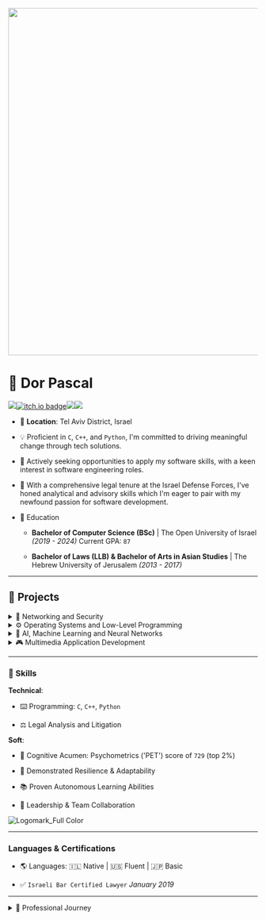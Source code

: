 <p align="center">
  <img src="https://github.com/Dor-sketch/Dor-sketch/assets/138825033/a31afabd-c5fa-4305-b1c8-701e635b1d81". width = 700>
</p>

# 🚀 **Dor Pascal**

[<img src="https://img.shields.io/badge/LinkedIn-0A66C2.svg?style=for-the-badge&logo=LinkedIn&logoColor=white">](https://www.linkedin.com/in/dor-pascal/)[![itch.io badge](https://img.shields.io/badge/Itch.io-FA5C5C?style=for-the-badge&logo=itchdotio&logoColor=white)](https://dor-sketch.itch.io/)[<img src="https://img.shields.io/badge/LeetCode-FFA116.svg?style=for-the-badge&logo=LeetCode&logoColor=white">](https://leetcode.com/Dor-sketch)[<img src="https://img.shields.io/badge/Gmail-EA4335.svg?style=for-the-badge&logo=Gmail&logoColor=white">](mailto:dor.pascal@gmail.com)


* 📌 **Location**: Tel Aviv District, Israel

* 💡 Proficient in `C`, `C++`, and `Python`, I'm committed to driving meaningful change through tech solutions.

* 🎯 Actively seeking opportunities to apply my software skills, with a keen interest in software engineering roles.

* 📘 With a comprehensive legal tenure at the Israel Defense Forces, I've honed analytical and advisory skills which I'm eager to pair with my newfound passion for software development.

* 📜 Education

  * **Bachelor of Computer Science (BSc)** | The Open University of Israel _(2019 - 2024)_ Current GPA: `87`

  * **Bachelor of Laws (LLB) & Bachelor of Arts in Asian Studies** | The Hebrew University of Jerusalem _(2013 - 2017)_

---

## 📂 Projects

<details>
<summary>🔐 Networking and Security</summary>
<table class="projects-table3">
  <tr class="flagship-row">
    <td>

  ### [🔒 EncryptedTCP](https://github.com/Dor-sketch/EncryptedTCP)

<details>
<summary>More Info</summary>

- 🔍 Developed a secure server-client framework for encrypted real-time communication.
- 📝 This project represents my most significant technical challenge and achievement to date.

</details>

  </td>
  <td>

[<img src="https://github.com/Dor-sketch/Dor-sketch/assets/138825033/c80d14c7-d2f3-4442-a39e-655d7531b579" width="25">](https://isocpp.org/)
[<img src="https://github.com/Dor-sketch/Dor-sketch/assets/138825033/6b5678ec-a104-4cf9-b0fa-dc37e34915a4" width="25">](https://www.python.org/)
[<img src="https://github.com/Dor-sketch/Dor-sketch/assets/138825033/1d649705-9bd2-448d-aa15-af0748c1723a" width="70">](https://www.sqlite.org/index.html)

🏷️ `FlagshipProject⭐`, `C++17`, `RSA`, `AES`, `CryptoPP`, `POSIXSockets`

  </td>
  </tr>
  <tr>
  <td>

### [🌐 Backup Server](https://github.com/Dor-sketch/sec_mmn14)

<details>
<summary>More Info</summary>

- 🔍 Focused on server-client dynamics and efficient file parsing.
- 🎓 Course: _Defensive System-Programming, The Open University of Israel._ Grade: `100`.

</details>

  </td>
  <td>

[<img src="https://github.com/Dor-sketch/Dor-sketch/assets/138825033/c80d14c7-d2f3-4442-a39e-655d7531b579" width="25">](https://isocpp.org/)
[<img src="https://github.com/Dor-sketch/Dor-sketch/assets/138825033/6b5678ec-a104-4cf9-b0fa-dc37e34915a4" width="25">](https://www.python.org/)

🏷️ `ServerClientDynamics`, `spdlog`, `BoostAsio`

  </td>
  </tr>
    <tr>
    <td>

### [🧙‍♂️ MetaDecorator](https://github.com/Dor-sketch/MetaDecorator)

<details>
<summary>More Info</summary>

- 🔍 A Python script for dynamically injecting decorators into class methods using a metaclass.
- 🎓 Originally started as a course project for _Defensive System-Programming (20937)_ at the Open University of Israel, earning a grade of `100`.
- 🔄 Since then, the code has been extensively modified and improved for greater flexibility and usability.
- 📝 The project demonstrates advanced Python features like metaprogramming and dynamic code execution, making it a unique addition to any software developer's toolkit.

</details>
</td>
<td>

[<img src="https://github.com/Dor-sketch/Dor-sketch/assets/138825033/6b5678ec-a104-4cf9-b0fa-dc37e34915a4" width="25">](https://www.python.org/)

🏷️ `Metaprogramming`, `Decorator`, `DynamicCodeExecution`, `CompilerTheory`

  </td>
  </tr>
  <tr>
  <td>

### [📝 Anki-SmartReviewPad](https://github.com/Dor-sketch/Anki-SmartReviewPad)

<details>
<summary>More Info</summary>

- 🔍 A labor of love designed to customize Anki's review interface for a streamlined and enhanced user experience.
- 🎓 This self-driven project showcases a commitment to improving tools I use daily, demonstrating both my technical prowess and dedication to user-centric design.

</details>
  </td>
  <td>

[<img src="https://github.com/Dor-sketch/Dor-sketch/assets/138825033/6b5678ec-a104-4cf9-b0fa-dc37e34915a4" width="25">](https://www.python.org/)
[<img src="https://github.com/Dor-sketch/Dor-sketch/assets/138825033/848c2b45-ccee-419f-b44a-d8188d99b2e7" width="30">](https://www.javascript.com/)
[<img src="https://github.com/Dor-sketch/Dor-sketch/assets/138825033/1d649705-9bd2-448d-aa15-af0748c1723a" width="70">](https://www.sqlite.org/index.html)


🏷️ `DOMManipulation`, `AnkiAPI`, `MathJex`, `AppleScript`, `Hooking`, `Overriding`

  </td>
  </tr>
  <tr>
    <td>

### [🛡️ ASLR-StackSecDemos](https://github.com/Dor-sketch/ASLR-StackSecDemos)

<details>
<summary>More Info</summary>

- 🔍 Detailed exploration of ASLR and stack overflow vulnerabilities.

</details>
  </td>
  <td>

[<img src="https://github.com/Dor-sketch/Dor-sketch/assets/138825033/c80d14c7-d2f3-4442-a39e-655d7531b579" width="25">](https://isocpp.org/)

🏷️ `ASLR`, `StackOverflowExploit`, `OpenSSL`, `PositionIndependentCode`, `GDB`

  </td>
  </tr>
  <tr>
  <td>

### [👥 USocial](https://github.com/Dor-sketch/sec_mmn11)

<details>
<summary>More Info</summary>

- 🔍 Emphasized on OOP, utilization of smart pointers, and STL containers.
- 🎓 Course: _Defensive System-Programming, The Open University of Israel._ Grade: `96`.

</details>
  </td>
  <td>

  [<img src="https://github.com/Dor-sketch/Dor-sketch/assets/138825033/c80d14c7-d2f3-4442-a39e-655d7531b579" width="25">](https://isocpp.org/)

🏷️ `OOP`, `C++14`, `STL`, `SmartPointers`, `Valgrind`, `UMLGraph`

  </td>
  </tr>
  <tr>
  <td>

### [🚀 LeetCode Selenium Driver+](https://github.com/Dor-sketch/LeetCode-Solutions)

<details>
<summary>More Info</summary>

- 🔍 Solutions, Algorithms & Automated Downloader: A comprehensive toolkit featuring my solutions to LeetCode challenges, with a focus on algorithms and data structures.
- 🤖 Includes an innovative Python script with Selenium WebDriver, automating the download of accepted LeetCode solutions.
- 🎓 An ongoing project that serves as a testament to my problem-solving skills and software engineering acumen as a senior student.
- 📝 The toolkit is systematically organized by difficulty and includes detailed explanations of time and space complexities for each solution, along with a neat directory structure for downloaded solutions.

</details>
  </td>
  <td>

[<img src="https://github.com/Dor-sketch/Dor-sketch/assets/138825033/82ad7fbb-2447-44b4-b4dd-6649883db628" width="25">](https://en.wikipedia.org/wiki/ANSI_C)
[<img src="https://github.com/Dor-sketch/Dor-sketch/assets/138825033/c80d14c7-d2f3-4442-a39e-655d7531b579" width="25">](https://isocpp.org/)
[<img src="https://github.com/Dor-sketch/Dor-sketch/assets/138825033/6b5678ec-a104-4cf9-b0fa-dc37e34915a4" width="25">](https://www.python.org/)

🏷️ `CodingChallenges`, `Automation`, `Selenium`, `WebDriver`

  </td>
</tr>
</table>
</details>


<details>
<summary>⚙️ Operating Systems and Low-Level Programming</summary>
<table class="projects-table1">
  <tr class="flagship-row">
    <td>

  ### [🔧 Assembler](https://github.com/Dor-sketch/openu_course20465_project)
  <details>
  <summary>More Info</summary>

- 🔍 Dive into the intricacies of compiler architectures and the art of translating assembly code with precision.

- 🎓 Pursued as part of the _System Programming Laboratory_ at The Open University of Israel (2022a). Achieved an impressive grade of `98`.

  </details>
  </td>
    <td>    
[<img src="https://github.com/Dor-sketch/Dor-sketch/assets/138825033/82ad7fbb-2447-44b4-b4dd-6649883db628" width="25">](https://en.wikipedia.org/wiki/ANSI_C)
[<img src="https://github.com/Dor-sketch/Dor-sketch/assets/138825033/e5516ea7-8ceb-4c82-8df7-812c365b1180" width="40">](https://en.wikipedia.org/wiki/Assembly_language)
      
🏷️ `Compilers`, `AssemblyCode`, `ANSIC`, `32bit`, `Binary-files`
    </td>
    </tr>
    <tr>
  <td>

### [📞 XV6 'ps' Syscall Implementation](https://github.com/Dor-sketch/xv6-ps-implementation)

<details>
<summary>More Info</summary>

- 🔍 An enhancement of the XV6 operating system with a custom 'ps' system call, crafted for the Operating Systems course at the Open University of Israel.

- 📝 Key modifications include `ps.c` for user-space interface, updates in `user.h`, `proc.c`, `sysproc.c`, `Usys.S`, `syscall.c`, and `defs.h` for seamless integration of the new system call.

- 🚀 Execution Flow: Initiated from user space, this system call delves into kernel-level execution to provide process state information.

- 📊 Usage Guidelines: Invoke the `ps` command in the XV6 shell to view real-time process information.

- 🌟 Testing & Compliance: Assigned syscall number 192; underwent rigorous tests for functionality, security, and stability.

- 💡 Reflections: A blend of academic learning and practical application, culminating in a score of 98/100.

</details>
  </td>
  <td>
    
[<img src="https://github.com/Dor-sketch/Dor-sketch/assets/138825033/82ad7fbb-2447-44b4-b4dd-6649883db628" width="25">](https://en.wikipedia.org/wiki/Xv6)
[<img src="https://github.com/Dor-sketch/Dor-sketch/assets/138825033/e5516ea7-8ceb-4c82-8df7-812c365b1180" width="40">](https://en.wikipedia.org/wiki/Assembly_language)

🏷️ `Operating Systems`, `System Calls`, `XV6`, `Kernel Programming`
  </td>
  </tr>
    <tr>
      <td>

### [🔢 ComplexCalculatorC](https://github.com/Dor-sketch/ComplexCalculatorC)
<details>
<summary>More Info</summary>

- 🔍 A C program designed for complex number calculations, showcasing modular programming and efficient parsing techniques.

- 🌟 Features include operations like addition, subtraction, multiplication, and absolute value calculations on complex numbers.

- 🎓 Developed as a part of the _System Programming Laboratory_ course at The Open University of Israel, scoring a `98`.

- 💡 Emphasizes user-friendly interaction with a command-line interface for easy input and manipulation of complex numbers.

- 🛠️ The project demonstrates a deep understanding of complex mathematical concepts, implemented in ANSI C.

</details>
  </td>
  <td>
    
[<img src="https://github.com/Dor-sketch/Dor-sketch/assets/138825033/82ad7fbb-2447-44b4-b4dd-6649883db628" width="25">](https://en.wikipedia.org/wiki/ANSI_C)

🏷️ `Math`, `ModularProgramming`, `ANSIC`, `Parsing`, `Pipeline`
</td>
</tr>
<tr>
  <td>

### [💾 Embedded C Concepts](https://github.com/Dor-sketch/CBits)
<details>
<summary>More Info</summary>

- 🔍 **CBits:** This C-based program suite in the repository is a comprehensive exploration of various embedded C concepts including bit manipulation, memory management, multi-threading, and system call implementation within the xv6 operating system environment. 

- 🌟 **Key Features:**

  - **Advanced Bit-Level Operations:** Offers sophisticated techniques for bit manipulation, crucial for performance optimization in low-level programming.

  - **Custom Memory Management:** Features a custom implementation of `malloc` and `free` functions, demonstrating memory alignment techniques.

  - **Inter-Process Communication:** Includes the PingPong program, showcasing IPC using UNIX pipes in xv6.

  - **Multi-threading with POSIX Threads:** Demonstrates concurrent programming using POSIX threads for operations on shared resources.

  - **Custom System Call Integration:** Illustrates the creation and integration of a custom `ps` system call within the xv6 kernel.

  - **In-Depth xv6 Kernel Exploration:** Provides insights into the structure and functionalities of the xv6 kernel.

- 🎓 **Educational and Practical Application:** This repository is a valuable educational tool designed for an in-depth study of Operating Systems and low-level programming. It provides practical examples and exercises for students and enthusiasts to learn kernel-level programming and understand system-level interactions in C.

- 💡 **Practical Low-Level System Interactions:** The repository offers a hands-on experience with manipulating bits, customizing system calls, and understanding memory management in C. It's a valuable guide for understanding the interaction between software and hardware at the system level.

- 🛠️ **Resource for System-Level Programming:** An essential resource for anyone looking to deepen their understanding of system-level programming in C. It's particularly useful for educators and learners in computer science, focusing on operating systems, kernel development, and low-level programming techniques.

</details>
  </td>
    <td>
      
[<img src="https://github.com/Dor-sketch/Dor-sketch/assets/138825033/82ad7fbb-2447-44b4-b4dd-6649883db628" width="25">](https://en.wikipedia.org/wiki/ANSI_C)

🏷️ `BitManipulation`, `SystemCalls`, `xv6`, `Virtual Table`
  </td>
</tr>
  <tr>
    <td>

### [🧮 MIPS Assembly Collection](https://github.com/Dor-sketch/openu_course20471_asm)
<details>
<summary>More Info</summary>

- 🔍 A collection of MIPS assembly language programs, including `q2` and `q3`, which were part of my coursework for the Computer Organization course (20471) at the Open University of Israel and earned a perfect score of `100`. The program `SumAndConvertInput` was a personal project that extended `q2` to handle user input and delve deeper into assembly programming.

- 📚 The collection serves as an excellent resource for understanding assembly language, demonstrating practical applications in number systems, string manipulation, and linked list operations.

- 🌟 Each program reflects a thorough grasp of assembly language principles, showcasing both academic rigor and personal exploration in programming.

</details>
  </td>
    <td>
    
[<img src="https://github.com/Dor-sketch/Dor-sketch/assets/138825033/e5516ea7-8ceb-4c82-8df7-812c365b1180" width="40">](https://en.wikipedia.org/wiki/Assembly_language)

🏷️ `MIPS`, `Number Systems`, `String Manipulation`, `Linked List`
  </td>
  </tr>
</table>
</details>
</details>

<details>
<summary>🤖 AI, Machine Learning and Neural Networks</summary>
<table class="projects-table5">
  <tr class="flagship-row">
    <td>
      
  ### [🧬 GameOfLifeAI](https://github.com/Dor-sketch/GameOfLifeAI)  
  <details>
  <summary>More Info</summary>

- 🔍 A repository showcasing the application of genetic algorithms to Conway's Game of Life, exploring various configurations and optimization strategies.

- 🧬 Implements genetic algorithms for evolving initial configurations, resulting in diverse and stable patterns over generations.

- 📈 Insights into algorithm performance and behavior, including optimal parameters and notable patterns observed during execution.

- 🛠️ Utilizes C++ for efficient simulation and exploration of cellular automata behavior.
  
  </details>
    </td>
    <td>
      
    [<img src="https://github.com/Dor-sketch/Dor-sketch/assets/138825033/c80d14c7-d2f3-4442-a39e-655d7531b579" width="25">](https://isocpp.org/)
    [<img src="https://github.com/Dor-sketch/Dor-sketch/assets/138825033/47888b5b-b42a-41da-abd9-d5b9713bbf0f" width="30">](https://www.gtk.org/)
    [<img src="https://github.com/Dor-sketch/Dor-sketch/assets/138825033/1bdf14d9-9256-4492-905f-e5686cec4f02" width="25">](https://en.wikipedia.org/wiki/CSS)


    🏷️ `GeneticAlgorithms`, `Optimization`, `EvolutionaryAlgorithm`, `Gtk3`, `CSS`
    </td>
  </tr>
  <tr>
    <td>

### [🧩 AlphaSudokuGo](https://github.com/Dor-sketch/AlphaSudokuGo)
<details>
<summary>More Info</summary>

- 🔍 **Advanced AI Techniques**: Employs constraint satisfaction and backtracking algorithms, alongside AI strategies, to efficiently solve Sudoku puzzles of any difficulty.

- 🤖 **Interactive GUI Experience**: Features an interactive GTK5 GUI, allowing users to seamlessly input puzzles, visualize the solving process in real time, and engage with the solver in an intuitive manner.

- 🚀 **C++ and Qt Integration**: Demonstrates the power of C++ for core algorithm implementation, enhanced with a modern Qt interface for a user-friendly experience.

- 🎓 **Educational Insight**: Provides a unique opportunity to explore advanced algorithmic and AI concepts through the lens of Sudoku solving, making it an excellent tool for learning and experimentation.

- 📝 **Open Source Collaboration**: Encourages contributions and is designed as an open-source project to foster community involvement and continuous improvement.

</details>
  </td>
  <td>

[<img src="https://github.com/Dor-sketch/Dor-sketch/assets/138825033/c80d14c7-d2f3-4442-a39e-655d7531b579" width="25">](https://isocpp.org/)
[<img src="https://github.com/Dor-sketch/Dor-sketch/assets/138825033/65393401-9274-49bd-b721-c8c0d4ab335b" width="35">](https://en.wikipedia.org/wiki/Qt_(software))
[<img src="https://github.com/Dor-sketch/Dor-sketch/assets/138825033/1bdf14d9-9256-4492-905f-e5686cec4f02" width="25">](https://en.wikipedia.org/wiki/CSS)
[<img src="https://github.com/Dor-sketch/Dor-sketch/assets/138825033/a55a0b31-bc58-4107-a595-c5488e224eff" width="35">](https://en.wikipedia.org/wiki/CMake)


🏷️ `ConstraintSatisfaction`, `CSP`, `AI`, `Qt5`, `Propagation`, `AC-3`
  </td>
</tr>
 <tr>
  <td>

### [🧠 HopfieldNetCore](https://github.com/Dor-sketch/HopfieldNetCore)
<details>
<summary>More Info</summary>

- 🔍 An interactive GUI for visualizing and experimenting with Hopfield networks, a type of recurrent neural network used for associative memory.

- 📊 Features real-time manipulation of neuron states, dynamic visualization of network states, and the ability to store and retrieve patterns.

- 📚 Incorporates a range of tools and functionalities like pattern addition, state reset, energy calculation, and more, providing a comprehensive understanding of Hopfield networks.

- 🧬 Designed to offer educational insights into neural network dynamics, allowing users to explore concepts such as energy landscapes, convergence, and pattern stability.

</details>
</td>
<td>

[<img src="https://github.com/Dor-sketch/Dor-sketch/assets/138825033/6b5678ec-a104-4cf9-b0fa-dc37e34915a4" width="25">](https://www.python.org/)
[<img src="https://github.com/Dor-sketch/Dor-sketch/assets/138825033/858e47f3-8bb6-4ea4-bac7-94803658baf3" width="35">](https://en.wikipedia.org/wiki/Pygame)
[<img src="https://github.com/Dor-sketch/Dor-sketch/assets/138825033/f6a0e49b-7a51-4e4c-a95c-e08539551af7" height="30">](https://dor-sketch.itch.io/8queens)

🏷️ `HopfieldNetwork`, `NeuralNetworks`, `Matplotlib`, `NetworkX`
</td>
</tr>
 <tr>
  <td>

### [🌍 Simulation Earth](https://github.com/Dor-sketch/SimulationEarth)

<details>
<summary>More Info</summary>

- 🔍 A sophisticated simulation of Earth's ecosystems using cellular automata, modeling complex environmental interactions in a 2D grid.
- 🎓 Developed for the "Biological Computation" class at the Open University of Israel, earning a perfect score of `100` in 2024.
- 🌐 Demonstrates dynamic world modeling with real-time visualization and statistical analysis, offering insights into the interconnectedness of environmental factors.
- 🧬 Showcases advanced Python programming techniques, including encapsulation, context managers, and custom Enums for dynamic rule-based logic.

</details>
    </td>
    <td>

[<img src="https://github.com/Dor-sketch/Dor-sketch/assets/138825033/6b5678ec-a104-4cf9-b0fa-dc37e34915a4" width="25">](https://www.python.org/)
[<img src="https://github.com/Dor-sketch/Dor-sketch/assets/138825033/858e47f3-8bb6-4ea4-bac7-94803658baf3" width="35">](https://en.wikipedia.org/wiki/Pygame)
[<img src="https://github.com/Dor-sketch/Dor-sketch/assets/138825033/f6a0e49b-7a51-4e4c-a95c-e08539551af7" height="30">](https://dor-sketch.itch.io/simulation-earth)

🏷️ `CellularAutomata`, `EnvironmentalSimulation`, `RealTimeVisualization`

  </td>
  </tr>
   <tr>
    <td>
      
### [👾 Deep Dark Blue Mini Max](https://github.com/Dor-sketch/DeepDarkBlueMiniMax)
<details>
<summary>More Info</summary>

- 🔍 **Minimax Algorithm & Strategy Visualization**: This project showcases a strategic stone-taking game against a computer, utilizing the minimax algorithm for decision making and NetworkX for visualizing the strategy tree.

- 📈 **Graph Theory Application**: Through NetworkX, the project demonstrates an advanced application of graph theory in visualizing decision trees, aiding in understanding the algorithm's decision-making process.

- 🤖 **Interactive Gameplay with Tkinter**: Incorporates Tkinter for the GUI, providing an interactive platform for gameplay and algorithm visualization.

- 🎓 **Educational Tool**: Serves as an educational tool for understanding minimax algorithms and their applications in game theory and AI.

- 📝 **Comprehensive Documentation**: Includes detailed explanations of the algorithm, code comments, and a guide on running the game and visualizing the strategy tree.

</details>
</td>
<td>
  
[<img src="https://github.com/Dor-sketch/Dor-sketch/assets/138825033/6b5678ec-a104-4cf9-b0fa-dc37e34915a4" width="25">](https://www.python.org/)
[<img src="https://github.com/Dor-sketch/Dor-sketch/assets/138825033/858e47f3-8bb6-4ea4-bac7-94803658baf3" width="35">](https://en.wikipedia.org/wiki/Pygame)

🏷️ `MinimaxAlgorithm`, `Trees`, `TkinterGUI`, `NetworkX`, `Backtracking`, `GameTheory`
</td>
</tr>
  <tr>
    <td>

### [💡 PerceptualBinaryClassifier](https://github.com/Dor-sketch/PerceptualBinaryClassifier)
<details>
<summary>More Info</summary>

- 🔍 Implements a neural network of two single-layer perceptrons for classifying 21-digit binary numbers based on the count of 'ones'.

- 🧠 Showcases fundamental concepts of perceptron-based classification including weight initialization, prediction, training, and plotting decision boundaries.

- 🖥️ Features an interactive GUI for easy interaction, prediction, and visualization of the perceptron classifier.

- 📚 A demonstration of practical machine learning algorithms application, part of my software engineering portfolio.

</details>
  </td>
    <td>
      
[<img src="https://github.com/Dor-sketch/Dor-sketch/assets/138825033/6b5678ec-a104-4cf9-b0fa-dc37e34915a4" width="25">](https://www.python.org/)

🏷️ `NeuralNetworks`, `Perceptron`, `BinaryClassification`, `Numpy`
    </td>
  </tr>
  <tr>
  <td>

### [🌸 IrisNetRBM](https://github.com/Dor-sketch/IrisNetRBM)
<details>
<summary>More Info</summary>

- 🔍 An advanced implementation of Restricted Boltzmann Machines (RBM) for the classification of the Iris dataset, demonstrating the potential of generative learning in machine learning and AI.

- 🌐 Features a custom-built RBM model using Python and NumPy, without reliance on external libraries, emphasizing the project's focus on understanding and applying core machine learning principles.

- 🎨 Includes a user-friendly GUI application for easy interaction with the model, facilitating dataset management, model training, and visualization of learning progress.

- 📚 Part of a project for the Biological Computation course at the Open University of Israel, showcasing practical applications of RBMs in classifying complex datasets.

</details>
  </td>
  <td>

[<img src="https://github.com/Dor-sketch/Dor-sketch/assets/138825033/6b5678ec-a104-4cf9-b0fa-dc37e34915a4" width="25">](https://www.python.org/)

🏷️ `RBM`, `GenerativeLearning`, `MachineLearning`, `Python`, `NumPy`
  </td>
</tr>
    <tr>
      <td>

### [🌳 Learning Decision Trees](https://github.com/Dor-sketch/DecisionTreeAI)
<details>
<summary>More Info</summary>

- 🔍 A comprehensive Python implementation of decision trees, aimed at understanding and applying machine learning and AI principles.

- 🌱 Converts Java-based algorithm to Python, maintaining the original structure and interface while achieving a perfect score in AI coursework.

- 📊 Features practical examples, including tennis and loans datasets, to demonstrate the algorithm's versatility and accuracy.

- 🛠️ Offers an in-depth look into algorithmic enhancements, data instance management, and dataset challenges, providing a rich learning resource.

</details>
  </td>
  <td>

[<img src="https://github.com/Dor-sketch/Dor-sketch/assets/138825033/6b5678ec-a104-4cf9-b0fa-dc37e34915a4" width="25">](https://www.python.org/)

🏷️ `DecisionTrees`, `DataScience`, `Information-gain`, `Entropy`, `NetworkX`
  </td>
  </tr>
 

</table>
</details>
</details>

<details>
<summary>🎮 Multimedia Application Development</summary>
<table class="projects-table1">
    <tr>
    <td>

### [🎱 AI-8Puzzle](https://github.com/Dor-sketch/AI8Puzzle)
<details>
<summary>More Info</summary>

- 🔍 A thorough examination of AI search algorithms through the lens of the classic `8-Puzzle` problem. Implements `BFS`, `IDDFS`, `GBFS`, and `A*` search algorithms alongside a custom heuristic for `A*` and `GBFS`.

- 🎓 Originally developed for the **20551 Introduction to Artificial Intelligence** course at the *Open University of Israel*, achieving a perfect score.

- 🚀 Features both a user-friendly GUI and a command-line interface, making it accessible for a wide range of users.

- 📝 The project not only showcases algorithmic problem-solving skills but also serves as a practical reference for understanding and applying AI search algorithms.

</details>
  </td>
  <td>
    
  [<img src="https://github.com/Dor-sketch/Dor-sketch/assets/138825033/c80d14c7-d2f3-4442-a39e-655d7531b579" width="25">](https://isocpp.org/)
    [<img src="https://github.com/Dor-sketch/Dor-sketch/assets/138825033/6b5678ec-a104-4cf9-b0fa-dc37e34915a4" width="25">](https://www.python.org/)
    [<img src="https://github.com/Dor-sketch/Dor-sketch/assets/138825033/1bdf14d9-9256-4492-905f-e5686cec4f02" width="25">](https://en.wikipedia.org/wiki/CSS)
    [<img src="https://github.com/Dor-sketch/Dor-sketch/assets/138825033/858e47f3-8bb6-4ea4-bac7-94803658baf3" width="35">](https://en.wikipedia.org/wiki/Pygame)
    [<img src="https://github.com/Dor-sketch/Dor-sketch/assets/138825033/f6a0e49b-7a51-4e4c-a95c-e08539551af7" height="30">](https://dor-sketch.itch.io/15-puzzle)

🏷️ `SearchAlgorithms`, `BFS`, `DFS`, `DDFS`, `UCS`, `GBFS`, `OOP`
  </td>
  </tr>
  <tr>
    <td>
      
  ### [🔬 CrossFinder](https://github.com/Dor-sketch/CrossFinder)
<details>
<summary>More Info</summary>

- 🔍 CrossFinder is a unique variant of Conway's Game of Life, focused on identifying and transforming cross shapes within a grid. It introduces innovative states and rules to detect and interact with these patterns dynamically.

- 🧩 Tailored for the "Biological Computation" course at the Open University of Israel, this project addresses problem 28 from the book **Biological Computation** by Ehud Lamm and Ron Unger, showcasing the application of computational concepts to biological problems.

- 🌟 Achieved a perfect score for its ingenuity in problem-solving and its ability to merge computational principles with biological insights.

- 🛠️ The program is a fusion of creativity and technical skill, demonstrating advanced algorithmic thinking and offering a new perspective on cellular automata.

</details>
  </td>
    <td>
  
[<img src="https://github.com/Dor-sketch/Dor-sketch/assets/138825033/6b5678ec-a104-4cf9-b0fa-dc37e34915a4" width="25">](https://www.python.org/)
    [<img src="https://github.com/Dor-sketch/Dor-sketch/assets/138825033/858e47f3-8bb6-4ea4-bac7-94803658baf3" width="35">](https://en.wikipedia.org/wiki/Pygame)
    [<img src="https://github.com/Dor-sketch/Dor-sketch/assets/138825033/f6a0e49b-7a51-4e4c-a95c-e08539551af7" height="30">](https://dor-sketch.itch.io/minesweeper)


🏷️ `CellularAutomata`, `CrossPatternDetection`, `Python`, `Numpy`, `Matplotlib`
  </td>
  </tr>
  <tr>
    <td>

  ### [🎵 AudioVisualSynth](https://github.com/Dor-sketch/AudioVisualSynth)
  <details>
  <summary>More Info</summary>

- 🔍 An interactive audio-visual synthesizer that combines 3D graphics rendering, MIDI-based audio synthesis, and a dynamic particle system to create a captivating multimedia experience.
- 🎓 Developed using Python with libraries such as Pygame, OpenGL, and NumPy.
- 🌟 Features include:
  - 3D Cube Visualization: Renders a cube with edges that react to the music.
  - MIDI Note Playback: Uses keyboard inputs to generate MIDI sounds.
  - Color Mapping: Visualizes MIDI notes with corresponding colors through a particle system.
  - Dynamic Particle System: Particles move and change in response to music, providing a visual representation of the audio.
  - Music Sheets Images Processing: Converts music sheet images to MIDI notes (beta).

  </details>
  </td>
    <td>    
    
[<img src="https://github.com/Dor-sketch/Dor-sketch/assets/138825033/6b5678ec-a104-4cf9-b0fa-dc37e34915a4" width="25">](https://www.python.org/)
[<img src="https://github.com/Dor-sketch/Dor-sketch/assets/138825033/858e47f3-8bb6-4ea4-bac7-94803658baf3" width="35">](https://en.wikipedia.org/wiki/Pygame)
[<img src="https://github.com/Dor-sketch/Dor-sketch/assets/138825033/f6a0e49b-7a51-4e4c-a95c-e08539551af7" height="30">](https://dor-sketch.itch.io/audiovisualsynth)

🏷️ `Python`, `Multimedia`, `Audio Synthesis`, `3D Graphics`, `Real-time Processing`
    </td>
    </tr>
<tr>
  <td>

  ### [⛏️ Supreme Miner](https://github.com/Dor-sketch/supreme-miner)
  <details>
  <summary>More Info</summary>

- 🔍 An implementation of the classic Gold Miner game using Python and Pygame.
- 🌟 Features include:
  - Real-time game dynamics with gold and rock objects to be mined.
  - Dynamic background and object image loading.
  - Interactive gameplay with swinging and retracting mechanisms.
  - Scorekeeping and object interaction (grabbing and carrying).
- 🎓 Developed as a part of a personal project to demonstrate game development skills with a focus on real-time interaction and graphical processing.

  </details>
  </td>
    <td>    
    
[<img src="https://github.com/Dor-sketch/Dor-sketch/assets/138825033/6b5678ec-a104-4cf9-b0fa-dc37e34915a4" width="25">](https://www.python.org/)
[<img src="https://github.com/Dor-sketch/Dor-sketch/assets/138825033/848c2b45-ccee-419f-b44a-d8188d99b2e7" width="30">](https://www.javascript.com/)
[<img src="https://github.com/Dor-sketch/Dor-sketch/assets/138825033/1bdf14d9-9256-4492-905f-e5686cec4f02" width="25">](https://en.wikipedia.org/wiki/CSS)
[<img src="https://github.com/Dor-sketch/Dor-sketch/assets/138825033/858e47f3-8bb6-4ea4-bac7-94803658baf3" width="35">](https://en.wikipedia.org/wiki/Pygame)
[<img src="https://github.com/Dor-sketch/Dor-sketch/assets/138825033/7c7f8670-2cda-4025-bea7-f72a3ca739a9" width="35">](https://github.com/Dor-sketch/Dor-sketch/assets/138825033/7c7f8670-2cda-4025-bea7-f72a3ca739a9)
[<img src="https://github.com/Dor-sketch/Dor-sketch/assets/138825033/f6a0e49b-7a51-4e4c-a95c-e08539551af7" height="30">](https://dor-sketch.itch.io/miriminer)


🏷️ `Python`, `Game Development`, `Real-time Processing`, `Graphics`, `Interactive Gameplay`
    </td>
</tr>
<tr>
  <td>

  ### [💻 TM (Turing Machine Simulator)](https://github.com/Dor-sketch/TM)
  <details>
  <summary>More Info</summary>

- 🔍 A Turing Machine simulator with a graphical user interface (GUI) built using the Pygame library.
- 🌟 Features include:
  - Turing Machine Simulation: Simulates a Turing Machine with customizable states and transitions.
  - Graphical Interface: Displays the Turing Machine tape, head, and state transitions.
  - Particle System: Adds visual effects to the simulation.
  - MIDI Integration: Converts MIDI files into Turing Machine transitions.
  - CSV Loading: Loads Turing Machine transitions from CSV files.
  - Dynamic Graph Theme: Changes the theme of the state transition graph based on the current time.
- 🎓 Developed as a comprehensive project to integrate computational theory with multimedia capabilities, showcasing the use of Turing Machines in a visually engaging manner.

  </details>
  </td>
    <td>    

[<img src="https://github.com/Dor-sketch/Dor-sketch/assets/138825033/6b5678ec-a104-4cf9-b0fa-dc37e34915a4" width="25">](https://www.python.org/)
[<img src="https://github.com/Dor-sketch/Dor-sketch/assets/138825033/858e47f3-8bb6-4ea4-bac7-94803658baf3" width="35">](https://en.wikipedia.org/wiki/Pygame)

🏷️ `Python`, `Turing Machine`, `Simulation`, `Graphics`, `MIDI Integration`
    </td>
</tr>

<tr>
  <td>

  ### [🎲 Snakes and Ladders](https://github.com/Dor-sketch/Snakes_ladders)
  <details>
  <summary>More Info</summary>

- 🔍 An implementation of the classic Snakes and Ladders game with a twist - it incorporates musical notes that are played as the players move across the board.
- 🌟 Features include:
  - Classic Snakes and Ladders gameplay.
  - Musical notes played based on player positions.
  - Graphical user interface using GTK.
  - Optional MIDI file support for generating notes.
- 🎓 Developed using C++ with GTK for the GUI, showcasing game development skills combined with multimedia elements.

  </details>
  </td>
    <td>    
    
    [<img src="https://github.com/Dor-sketch/Dor-sketch/assets/138825033/c80d14c7-d2f3-4442-a39e-655d7531b579" width="25">](https://isocpp.org/)
    [<img src="https://github.com/Dor-sketch/Dor-sketch/assets/138825033/47888b5b-b42a-41da-abd9-d5b9713bbf0f" width="35">](https://www.gtk.org/)
  [<img src="https://github.com/Dor-sketch/Dor-sketch/assets/138825033/65393401-9274-49bd-b721-c8c0d4ab335b" width="35">](https://en.wikipedia.org/wiki/Qt_(software))
  [<img src="https://github.com/Dor-sketch/Dor-sketch/assets/138825033/a55a0b31-bc58-4107-a595-c5488e224eff" width="35">](https://en.wikipedia.org/wiki/CMake)

🏷️ `C++`, `Game Development`, `GTK`, `MIDI Integration`, `Interactive Gameplay`, `Qt6`, `CMake`
    </td>
</tr>

 <tr>
  <td>

### [⏲️ PsychoTimer](https://github.com/Dor-sketch/PsychoTimer)

<details>
<summary>More Info</summary>

- 🔍 Crafted a dynamic timer simulating real exam conditions, enhanced with voice functionalities.
- 🎓 A personal initiative aiming to recreate and enhance traditional exam environments.

</details>

  </td>
  <td>

[<img src="https://github.com/Dor-sketch/Dor-sketch/assets/138825033/6b5678ec-a104-4cf9-b0fa-dc37e34915a4" width="25">](https://www.python.org/)

🏷️ `VoiceFunctionality`, `MultiThreading`, `CrossPlatform`, `AzureVoiceAPI`

  </td>
  </tr>

  <tr>
  <td>

### [🎨 Pixel Art Editor](https://github.com/Dor-sketch/PythonPixelArt)

<details>
<summary>More Info</summary>

- 🔍 A Python-based pixel art editor with a focus on simplicity and creativity, enabling users to create and manipulate pixel art images with ease.
- 🎓 Developed as a passion project to explore the realms of digital art and image processing in Python.
- 🖌️ Features include pixel size adjustment, color palette management, transparency, and history tracking for undo/redo actions.
- 📚 Utilizes advanced programming concepts combined with matplotlib for graphical rendering.

</details>
 </td>
  <td>

[<img src="https://github.com/Dor-sketch/Dor-sketch/assets/138825033/6b5678ec-a104-4cf9-b0fa-dc37e34915a4" width="25">](https://www.python.org/)

🏷️ `ImageProcessing`, `Matplotlib`, `Tkinter`

  </td>
</tr>

    
</table>
</details>


---

### 🤸 Skills

**Technical**:

- :keyboard: Programming: `C`, `C++`, `Python`

- :balance_scale: Legal Analysis and Litigation

**Soft**:

- 🧠 Cognitive Acumen: Psychometrics ('PET') score of `729` (top 2%)

- 💪 Demonstrated Resilience & Adaptability

- :books: Proven Autonomous Learning Abilities

- :handshake: Leadership & Team Collaboration

![Logomark_Full Color]()

---

### Languages & Certifications

- 🌎 Languages: 🇮🇱 Native | 🇺🇸 Fluent | 🇯🇵 Basic

- ✅ `Israeli Bar Certified Lawyer` *January 2019*

---

<details>
<summary>💼 Professional Journey</summary>

- **Legal Advisor to the Human Resources Directorate**, Israel Defense Forces _(Oct 2020 - Apr 2023)_
  - Offered guidance to personnel on complex legal issues.

- **Legal Advisor to the IDF Civilian Personnel Employment Center**, Israel Defense Forces _(May 2019 - Sep 2020)_
  - Provided legal consultations on labor laws and employment regulations.

- **Aide to the Spokesperson for Legal Affairs**, Israel Defense Forces _(Sep 2017 - Apr 2019)_
  - Managed media relations and created press briefings.

</details>

